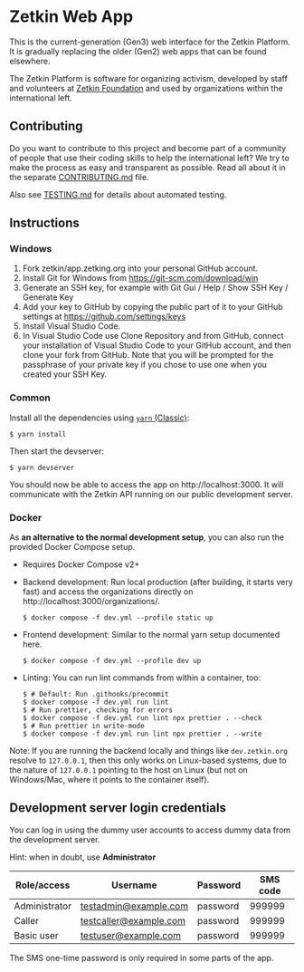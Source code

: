 # Zetkin Web App

This is the current-generation (Gen3) web interface for the Zetkin Platform. It
is gradually replacing the older (Gen2) web apps that can be found elsewhere.

The Zetkin Platform is software for organizing activism, developed by staff and
volunteers at [Zetkin Foundation](https://zetkin.org) and used by organizations
within the international left.

## Contributing
Do you want to contribute to this project and become part of a community of people
that use their coding skills to help the international left? We try to make the
process as easy and transparent as possible. Read all about it in the separate
[CONTRIBUTING.md](./CONTRIBUTING.md) file.

Also see [TESTING.md](./TESTING.md) for details about automated testing.

## Instructions

### Windows

1. Fork zetkin/app.zetking.org into your personal GitHub account.
1. Install Git for Windows from https://git-scm.com/download/win
2. Generate an SSH key, for example with
   Git Gui / Help / Show SSH Key / Generate Key
3. Add your key to GitHub by copying the public part of it to
   your GitHub settings at https://github.com/settings/keys
4. Install Visual Studio Code.
5. In Visual Studio Code use Clone Repository and from GitHub, connect your
   installation of Visual Studio Code to your GitHub account, and then clone
   your fork from GitHub. Note that you will be prompted for the passphrase of
   your private key if you chose to use one when you created your SSH Key.

### Common

Install all the dependencies using [`yarn` (Classic)](https://classic.yarnpkg.com):

```
$ yarn install
```

Then start the devserver:

```
$ yarn devserver
```

You should now be able to access the app on http://localhost:3000. It will
communicate with the Zetkin API running on our public development server.

### Docker

As **an alternative to the normal development setup**,
you can also run the provided Docker Compose setup.

* Requires Docker Compose v2+
* Backend development: Run local production (after building, it starts very fast)
  and access the organizations directly on http://localhost:3000/organizations/.

  ```
  $ docker compose -f dev.yml --profile static up
  ```

* Frontend development: Similar to the normal yarn setup documented here.

  ```
  $ docker compose -f dev.yml --profile dev up
  ```

* Linting: You can run lint commands from within a container, too:

  ```
  $ # Default: Run .githooks/precommit
  $ docker compose -f dev.yml run lint
  $ # Run prettier, checking for errors
  $ docker compose -f dev.yml run lint npx prettier . --check
  $ # Run prettier in write-mode
  $ docker compose -f dev.yml run lint npx prettier . --write
  ```

Note: If you are running the backend locally and things like `dev.zetkin.org` resolve to `127.0.0.1`,
then this only works on Linux-based systems, due to the nature of `127.0.0.1` pointing to the host on Linux
(but not on Windows/Mac, where it points to the container itself).

## Development server login credentials

You can log in using the dummy user accounts to access dummy data from the
development server.

Hint: when in doubt, use **Administrator**

| Role/access   | Username               | Password | SMS code |
| ------------- | ---------------------- | -------- | -------- |
| Administrator | testadmin@example.com  | password | 999999   |
| Caller        | testcaller@example.com | password | 999999   |
| Basic user    | testuser@example.com   | password | 999999   |

The SMS one-time password is only required in some parts of the app.
